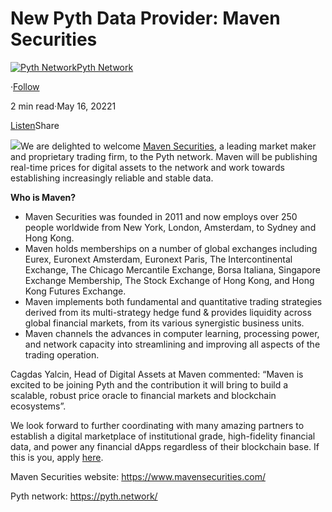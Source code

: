 New Pyth Data Provider: Maven Securities
========================================

[![Pyth Network](https://miro.medium.com/v2/resize:fill:88:88/1*rdK3rHcWpkge6BRQRIwBjA.jpeg)](/?source=post_page-----6c70d578039a--------------------------------)[Pyth Network](/?source=post_page-----6c70d578039a--------------------------------)

·[Follow](https://medium.com/m/signin?actionUrl=https%3A%2F%2Fmedium.com%2F_%2Fsubscribe%2Fuser%2Ff55fccc0ad62&operation=register&redirect=https%3A%2F%2Fpythnetwork.medium.com%2Fnew-pyth-data-provider-maven-securities-6c70d578039a&user=Pyth+Network&userId=f55fccc0ad62&source=post_page-f55fccc0ad62----6c70d578039a---------------------post_header-----------)

2 min read·May 16, 20221

[Listen](https://medium.com/m/signin?actionUrl=https%3A%2F%2Fmedium.com%2Fplans%3Fdimension%3Dpost_audio_button%26postId%3D6c70d578039a&operation=register&redirect=https%3A%2F%2Fpythnetwork.medium.com%2Fnew-pyth-data-provider-maven-securities-6c70d578039a&source=-----6c70d578039a---------------------post_audio_button-----------)Share

![](https://miro.medium.com/v2/resize:fit:1400/1*MMrfv0WlWhmAsmDjR9Aafg.jpeg)We are delighted to welcome [Maven Securities](https://www.mavensecurities.com/), a leading market maker and proprietary trading firm, to the Pyth network. Maven will be publishing real-time prices for digital assets to the network and work towards establishing increasingly reliable and stable data.

**Who is Maven?**

* Maven Securities was founded in 2011 and now employs over 250 people worldwide from New York, London, Amsterdam, to Sydney and Hong Kong.
* Maven holds memberships on a number of global exchanges including Eurex, Euronext Amsterdam, Euronext Paris, The Intercontinental Exchange, The Chicago Mercantile Exchange, Borsa Italiana, Singapore Exchange Membership, The Stock Exchange of Hong Kong, and Hong Kong Futures Exchange.
* Maven implements both fundamental and quantitative trading strategies derived from its multi-strategy hedge fund & provides liquidity across global financial markets, from its various synergistic business units.
* Maven channels the advances in computer learning, processing power, and network capacity into streamlining and improving all aspects of the trading operation.

Cagdas Yalcin, Head of Digital Assets at Maven commented: “Maven is excited to be joining Pyth and the contribution it will bring to build a scalable, robust price oracle to financial markets and blockchain ecosystems”.

We look forward to further coordinating with many amazing partners to establish a digital marketplace of institutional grade, high-fidelity financial data, and power any financial dApps regardless of their blockchain base. If this is you, apply [here](https://yyyf63zqhtu.typeform.com/PythDPA).

Maven Securities website: <https://www.mavensecurities.com/>

Pyth network: <https://pyth.network/>

